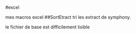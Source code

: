 #excel


mes macros excel
##SortEtract
tri les extract de symphony.

le fichier de base est difficilement lisible

